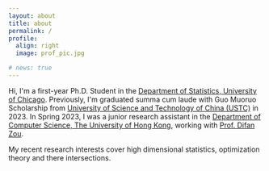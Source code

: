 ```yaml
---
layout: about
title: about
permalink: /
profile:
  align: right
  image: prof_pic.jpg

# news: true
---
```


Hi, I'm a first-year Ph.D. Student in the <a href="http://stat.uchicago.edu/">Department of Statistics, University of Chicago</a>. Previously, I'm graduated summa cum laude with Guo Muoruo Scholarship from <a href="https://www.ustc.edu.cn">University of Science and Technology of China (USTC)</a> in 2023. In Spring 2023, I was a junior research assistant in the <a href="cs.hku.hk">Department of Computer Science, The University of Hong Kong</a>, working with <a href="http://difanzou.github.io/">Prof. Difan Zou</a>. 

My recent research interests cover high dimensional statistics, optimization theory and there intersections.
